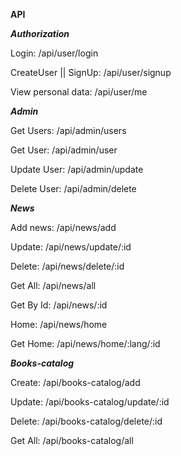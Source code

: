 **API**

***Authorization***

Login:
/api/user/login

CreateUser || SignUp:
/api/user/signup

View personal data:
/api/user/me

***Admin***

Get Users:
/api/admin/users

Get User:
/api/admin/user

Update User:
/api/admin/update

Delete User:
/api/admin/delete

***News***

Add news:
/api/news/add

Update:
/api/news/update/:id

Delete:
/api/news/delete/:id

Get All:
/api/news/all

Get By Id:
/api/news/:id

Home:
/api/news/home

Get Home:
/api/news/home/:lang/:id

***Books-catalog***

Create:
/api/books-catalog/add

Update:
/api/books-catalog/update/:id

Delete:
/api/books-catalog/delete/:id

Get All:
/api/books-catalog/all